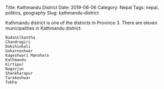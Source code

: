 Title: Kathmandu District
Date: 2019-06-06
Category: Nepal
Tags: nepal, politics, geography
Slug: kathmandu-district

Kathmandu district is one of the districts in Province 3. 
There are eleven municipalities in Kathmandu district: 

    Budanilkantha
    Chandragiri
    Dakshinkali
    Gokarneshwar
    Kageshwari Manohara
    Kathmandu
    Kirtipur
    Nagarjun
    Shankharapur
    Tarakeshwar
    Tokha
